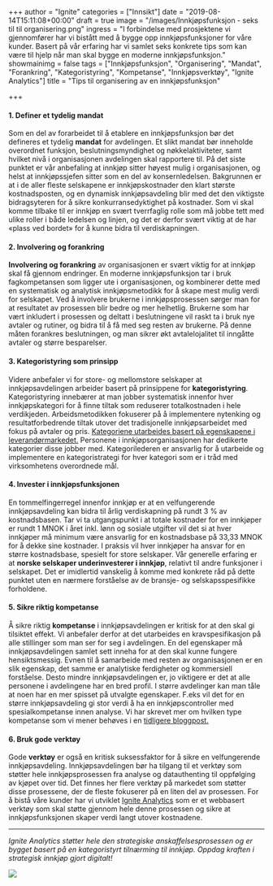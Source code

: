 +++
author = "Ignite"
categories = ["Innsikt"]
date = "2019-08-14T15:11:08+00:00"
draft = true
image = "/images/Innkjøpsfunksjon - seks til til organisering.png"
ingress = "I forbindelse med prosjektene vi gjennomfører har vi bistått med å bygge opp innkjøpsfunksjoner for våre kunder. Basert på vår erfaring har vi samlet seks konkrete tips som kan være til hjelp når man skal bygge en moderne innkjøpsfunksjon."
showmainimg = false
tags = ["Innkjøpsfunksjon", "Organisering", "Mandat", "Forankring", "Kategoristyring", "Kompetanse", "Innkjøpsverktøy", "Ignite Analytics"]
title = "Tips til organisering av en innkjøpsfunksjon"

+++
#### 1. Definer et tydelig mandat

Som en del av forarbeidet til å etablere en innkjøpsfunksjon bør det defineres et tydelig **mandat** for avdelingen. Et slikt mandat bør inneholde overordnet funksjon, beslutningsmyndighet og nøkkelaktiviteter, samt hvilket nivå i organisasjonen avdelingen skal rapportere til. På det siste punktet er vår anbefaling at innkjøp sitter høyest mulig i organisasjonen, og helst at innkjøpssjefen sitter som en del av konsernledelsen. Bakgrunnen er at i de aller fleste selskapene er innkjøpskostnader den klart største kostnadsposten, og en dynamisk innkjøpsavdeling blir med det den viktigste bidragsyteren for å sikre konkurransedyktighet på kostnader. Som vi skal komme tilbake til er innkjøp en svært tverrfaglig rolle som må jobbe tett med ulike roller i både ledelsen og linjen, og det er derfor svært viktig at de har «plass ved bordet» for å kunne bidra til verdiskapningen.

#### 2. Involvering og forankring

**Involvering og forankring** av organisasjonen er svært viktig for at innkjøp skal få gjennom endringer. En moderne innkjøpsfunksjon tar i bruk fagkompetansen som ligger ute i organisasjonen, og kombinerer dette med en systematisk og analytisk innkjøpsmetodikk for å skape mest mulig verdi for selskapet. Ved å involvere brukerne i innkjøpsprosessen sørger man for at resultatet av prosessen blir bedre og mer helhetlig. Brukerne som har vært inkludert i prosessen og deltatt i beslutningene vil raskt ta i bruk nye avtaler og rutiner, og bidra til å få med seg resten av brukerne. På denne måten forankres beslutningen, og man sikrer økt avtalelojalitet til inngåtte avtaler og større besparelser.

#### 3. Kategoristyring som prinsipp

Videre anbefaler vi for store- og mellomstore selskaper at innkjøpsavdelingen arbeider basert på prinsippene for **kategoristyring**. Kategoristyring innebærer at man jobber systematisk innenfor hver innkjøpskategori for å finne tiltak som reduserer totalkostnaden i hele verdikjeden. Arbeidsmetodikken fokuserer på å implementere nytenking og resultatforbedrende tiltak utover det tradisjonelle innkjøpsarbeidet med fokus på avtaler og pris. [Kategoriene utarbeides basert på egenskapene i leverandørmarkedet.](https://www.ignite.no/oversikt-over-innkjop-og-leverandorer-nokkelen-til-effektiv-kategoristyring/) Personene i innkjøpsorganisasjonen har dedikerte kategorier disse jobber med. Kategorilederen er ansvarlig for å utarbeide og implementere en kategoristrategi for hver kategori som er i tråd med virksomhetens overordnede mål.

#### 4. Invester i innkjøpsfunksjonen

En tommelfingerregel innenfor innkjøp er at en velfungerende innkjøpsavdeling kan bidra til årlig verdiskapning på rundt 3 % av kostnadsbasen. Tar vi ta utgangspunkt i at totale kostnader for en innkjøper er rundt 1 MNOK i året inkl. lønn og sosiale utgifter vil det si at hver innkjøper må minimum være ansvarlig for en kostnadsbase på 33,33 MNOK for å dekke sine kostnader. I praksis vil hver innkjøper ha ansvar for en større kostnadsbase, spesielt for store selskaper. Vår generelle erfaring er at **norske selskaper underinvesterer i innkjøp**, relativt til andre funksjoner i selskapet. Det er imidlertid vanskelig å komme med konkrete råd på dette punktet uten en nærmere forståelse av de bransje- og selskapsspesifikke forholdene.

#### 5. Sikre riktig kompetanse

Å sikre riktig **kompetanse** i innkjøpsavdelingen er kritisk for at den skal gi tilsiktet effekt. Vi anbefaler derfor at det utarbeides en kravspesifikasjon på alle stillinger som man ser for seg i avdelingen. En del egenskaper må innkjøpsavdelingen samlet sett inneha for at den skal kunne fungere hensiktsmessig. Evnen til å samarbeide med resten av organisasjonen er en slik egenskap, det samme er analytiske ferdigheter og kommersiell forståelse. Desto mindre innkjøpsavdelingen er, jo viktigere er det at alle personene i avdelingene har en bred profil. I større avdelinger kan man tåle at noen har en mer spisset på utvalgte egenskaper. F.eks vil det for en større innkjøpsavdeling gi stor verdi å ha en innkjøpscontroller med spesialkompetanse innen analyse. Vi har skrevet mer om hvilken type kompetanse som vi mener behøves i en [tidligere bloggpost.](https://www.ignite.no/innkjop-et-uforlost-potensial-i-ditt-selskap/)

#### 6. Bruk gode verktøy

Gode **verktøy** er også en kritisk suksessfaktor for å sikre en velfungerende innkjøpsavdeling. Innkjøpsavdelingen bør ha tilgang til et verktøy som støtter hele innkjøpsprosessen fra analyse og datauthenting til oppfølging av kjøpet over tid. Det finnes her flere verktøy på markedet som støtter disse prosessene, der de fleste fokuserer på en liten del av prosessen. For å bistå våre kunder har vi utviklet [Ignite Analytics](https://www.ignite.no/ignite-analytics/) som er et webbasert verktøy som skal støtte gjennom hele denne prosessen og sikre at innkjøpsfunksjonen skaper verdi langt utover kostnadene.

***

_Ignite Analytics støtter hele den strategiske anskaffelsesprosessen og er bygget basert på en kategoristyrt tilnærming til innkjøp. Oppdag kraften i strategisk innkjøp gjort digitalt!_

[![](https://cdn-images-1.medium.com/max/800/1*wNfW3gtCL-EO9XYJOYYSnQ.png)](https://www.ignite.no/ignite-analytics/demo/)